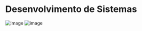 # Desenvolvimento de Sistemas
![image](https://github.com/UI-ONGs/Desen_Sist/assets/165799977/c8ccae4e-5211-4df9-ad1d-b81e8f5d9a88)
![image](https://github.com/UI-ONGs/Desen_Sist/assets/165799977/f5e637ac-d32c-4a6d-ab02-fe4545f52dcb)

